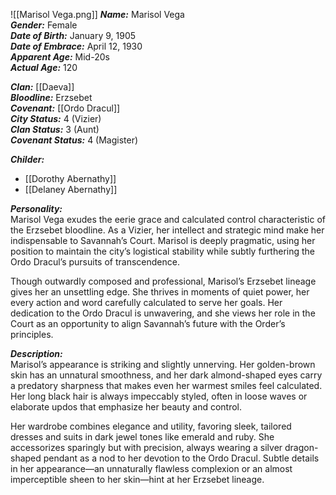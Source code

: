 ![[Marisol Vega.png]]
***Name:*** Marisol Vega  
***Gender:*** Female  
***Date of Birth:*** January 9, 1905  
***Date of Embrace:*** April 12, 1930  
***Apparent Age:*** Mid-20s  
***Actual Age:*** 120  

***Clan:*** [[Daeva]]  
***Bloodline:*** Erzsebet  
***Covenant:*** [[Ordo Dracul]]  
***City Status:*** 4 (Vizier)  
***Clan Status:*** 3 (Aunt)  
***Covenant Status:*** 4 (Magister)  

***Childer:*** 
* [[Dorothy Abernathy]]
* [[Delaney Abernathy]]

***Personality:***  
Marisol Vega exudes the eerie grace and calculated control characteristic of the Erzsebet bloodline. As a Vizier, her intellect and strategic mind make her indispensable to Savannah’s Court. Marisol is deeply pragmatic, using her position to maintain the city’s logistical stability while subtly furthering the Ordo Dracul’s pursuits of transcendence.  

Though outwardly composed and professional, Marisol’s Erzsebet lineage gives her an unsettling edge. She thrives in moments of quiet power, her every action and word carefully calculated to serve her goals. Her dedication to the Ordo Dracul is unwavering, and she views her role in the Court as an opportunity to align Savannah’s future with the Order’s principles.  

***Description:***  
Marisol’s appearance is striking and slightly unnerving. Her golden-brown skin has an unnatural smoothness, and her dark almond-shaped eyes carry a predatory sharpness that makes even her warmest smiles feel calculated. Her long black hair is always impeccably styled, often in loose waves or elaborate updos that emphasize her beauty and control.  

Her wardrobe combines elegance and utility, favoring sleek, tailored dresses and suits in dark jewel tones like emerald and ruby. She accessorizes sparingly but with precision, always wearing a silver dragon-shaped pendant as a nod to her devotion to the Ordo Dracul. Subtle details in her appearance—an unnaturally flawless complexion or an almost imperceptible sheen to her skin—hint at her Erzsebet lineage.